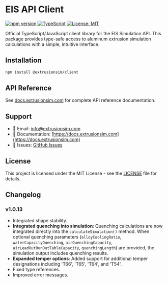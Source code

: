 # EIS API Client

[![npm version](https://badge.fury.io/js/%40extrusionsim%2Fclient.svg)](https://badge.fury.io/js/%40extrusionsim%2Fclient)
[![TypeScript](https://img.shields.io/badge/TypeScript-Ready-blue.svg)](https://www.typescriptlang.org/)
[![License: MIT](https://img.shields.io/badge/License-MIT-yellow.svg)](https://opensource.org/licenses/MIT)

Official TypeScript/JavaScript client library for the EIS Simulation API. This package provides type-safe access to aluminum extrusion simulation calculations with a simple, intuitive interface.

## Installation

```bash
npm install @extrusionsim/client
```

## API Reference

See [docs.extrusionsim.com](https://docs.extrusionsim.com) for complete API reference documentation.

## Support

- 📧 Email: info@extrusionsim.com
- 📝 Documentation: [https://docs.extrusionsim.com](https://docs.extrusionsim.com)
- 🐛 Issues: [GitHub Issues](https://github.com/extrusionsim/client/issues)

## License

This project is licensed under the MIT License - see the [LICENSE](LICENSE) file for details.

## Changelog

### v1.0.13
- Integrated shape stability.
- **Integrated quenching into simulation**: Quenching calculations are now integrated directly into the `calculateSimulation()` method. When optional quenching parameters (`alloyCoolingRatio`, `waterCapacityQuenching`, `airQuenchingCapacity`, `airLeadOutRunOutTableCapacity`, `quenchingLength`) are provided, the simulation output includes quenching results.
- **Expanded temper options**: Added support for additional temper designations including 'T66', 'T65', 'T64', and 'T54'.
- Fixed type references.
- Improved error messages.

